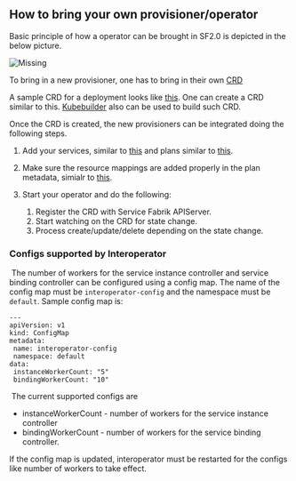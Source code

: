 ## How to bring your own provisioner/operator

Basic principle of how a operator can be brought in SF2.0 is depicted in the below picture.

![Missing](https://github.com/cloudfoundry-incubator/service-fabrik-broker/blob/gh-pages/architecture/SF2.0-basics.png?raw=true)

To bring in a new provisioner, one has to bring in their own [CRD](https://kubernetes.io/docs/tasks/access-kubernetes-api/custom-resources/custom-resource-definitions/)

A sample CRD for a deployment looks like [this](https://github.com/cloudfoundry-incubator/service-fabrik-broker/blob/master/broker/config/crds/deployment.servicefabrik.io_v1alpha1_directors.yaml). 
One can create a CRD similar to this. [Kubebuilder](https://github.com/kubernetes-sigs/kubebuilder) also can be used to build such CRD. 

Once the CRD is created, the new provisioners can be integrated doing the following steps.

1. Add your services, similar to [this](https://github.com/cloudfoundry-incubator/service-fabrik-broker/blob/master/broker/config/settings.yml#L556-L580) and 
plans similar to [this](https://github.com/cloudfoundry-incubator/service-fabrik-broker/blob/master/broker/config/settings.yml#L696-L738).

2. Make sure the resource mappings are added properly in the plan metadata, simialr to [this](https://github.com/cloudfoundry-incubator/service-fabrik-broker/blob/master/broker/config/settings.yml#L704-L712).

3. Start your operator and do the following:

   1. Register the CRD with Service Fabrik APIServer.
   2. Start watching on the CRD for state change.
   3. Process create/update/delete depending  on the state change.


### Configs supported by Interoperator
​
The number of workers for the service instance controller and service binding controller can be configured using a config map. The name of the config map must be `interoperator-config` and the namespace must be `default`. Sample config map is:
​
​
```
---
apiVersion: v1
kind: ConfigMap
metadata:
 name: interoperator-config
 namespace: default
data:
 instanceWorkerCount: "5"
 bindingWorkerCount: "10"
```
​
The current supported configs are
* instanceWorkerCount - number of workers for the service instance controller
* bindingWorkerCount - number of workers for the service binding controller. 

If the config map is updated, interoperator must be restarted for the configs like number of workers to take effect.

